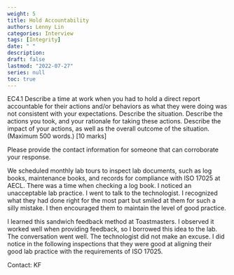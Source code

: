 ```yaml
---
weight: 5
title: Hold Accountability
authors: Lenny Lin
categories: Interview
tags: [Integrity]
date: " "
description: 
draft: false
lastmod: "2022-07-27"
series: null
toc: true
---
```



EC4.1 Describe a time at work when you had to hold a direct report accountable for their actions and/or behaviors as what they were doing was not consistent with your expectations.  Describe the situation.  Describe the actions you took, and your rationale for taking these actions.  Describe the impact of your actions, as well as the overall outcome of the situation.  (Maximum 500 words.) [10 marks] 

Please provide the contact information for someone that can corroborate your response.

We scheduled monthly lab tours to inspect lab documents, such as log books, maintenance books, and records for compliance with ISO 17025 at AECL.  There was a time when checking a log book.  I noticed an unacceptable lab practice.  I went to talk to the technologist.  I recognized what they had done right for the most part but smiled at them for such a silly mistake.  I then encouraged them to maintain the level of good practice.  

I learned this sandwich feedback method at Toastmasters.  I observed it worked well when providing feedback, so I borrowed this idea to the lab.  The conversation went well.  The technologist did not make an excuse.  I did notice in the following inspections that they were good at aligning their good lab practice with the requirements of ISO 17025.

Contact: KF

